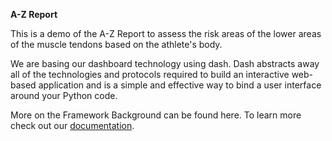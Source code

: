**A-Z Report**

This is a demo of the A-Z Report to assess the risk areas of the lower areas of the muscle tendons based on the athlete's body.

We are basing our dashboard technology using dash. Dash abstracts away all of the technologies and protocols required to build an interactive web-based application and is a simple and effective way to bind a user interface around your Python code.


More on the Framework Background can be found here.
To learn more check out our [documentation](https://dash.plot.ly).
